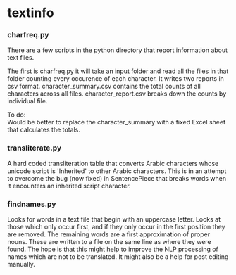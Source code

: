 # textinfo

### charfreq.py
There are a few scripts in the python directory that report information about text files.

The first is charfreq.py it will take an input folder and read all the files in that folder counting every occurence of each character.
It writes two reports in csv format. character_summary.csv contains the total counts of all characters across all files. character_report.csv breaks down the 
counts by individual file.

To do:  
Would be better to replace the character_summary with a fixed Excel sheet that calculates the totals.

### transliterate.py
A hard coded transliteration table that converts Arabic characters whose unicode script is 'Inherited'  to other Arabic characters. This is in an attempt to overcome the bug (now fixed) in SentencePiece that breaks words when it encounters an inherited script character.

### findnames.py
Looks for words in a text file that begin with an uppercase letter. Looks at those which only occur first, and if they only occur in the first position they are removed.  The remaining words are a first approximation of proper nouns. These are written to a file on the same line as where they were found.
The hope is that this might help to improve the NLP processing of names which are not to be translated.  It might also be a help for post editing manually.

